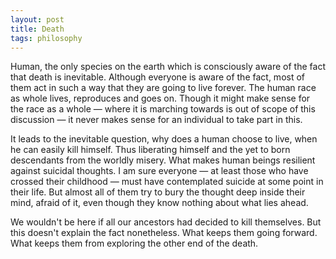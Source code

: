 ```yaml
---
layout: post
title: Death
tags: philosophy
---
```


Human, the only species on the earth which is consciously aware of the
fact that death is inevitable. Although everyone is aware of the fact,
most of them act in such a way that they are going to live
forever. The human race as whole lives, reproduces and goes on. Though
it might make sense for the race as a whole — where it is marching
towards is out of scope of this discussion — it never makes sense for
an individual to take part in this.

It leads to the inevitable question, why does a human choose to live,
when he can easily kill himself. Thus liberating himself and the yet
to born descendants from the worldly misery. What makes human beings
resilient against suicidal thoughts. I am sure everyone — at least
those who have crossed their childhood — must have contemplated
suicide at some point in their life. But almost all of them try to
bury the thought deep inside their mind, afraid of it, even though
they know nothing about what lies ahead.

We wouldn't be here if all our ancestors had decided to kill
themselves. But this doesn't explain the fact nonetheless. What keeps
them going forward. What keeps them from exploring the other end of
the death.
